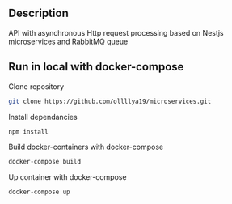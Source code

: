 ## Description

API with asynchronous Http request processing based on Nestjs microservices and RabbitMQ queue

## Run in local with docker-compose

Clone repository
```bash
git clone https://github.com/ollllya19/microservices.git
```

Install dependancies
```bash
npm install
```

Build docker-containers with docker-compose
```bash
docker-compose build
```

Up container with docker-compose
```bash
docker-compose up
```